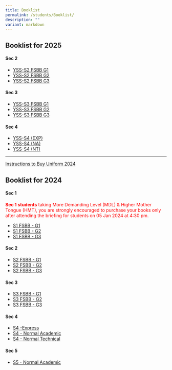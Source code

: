 ```yaml
---
title: Booklist
permalink: /students/Booklist/
description: ""
variant: markdown
---
```

Booklist for 2025
----------------

#### Sec 2
* [YSS-S2 FSBB G1](/files/Students/Booklist/YSS_S2_FSBB_G1_2025.pdf)
* [YSS-S2 FSBB G2](/files/Students/Booklist/YSS_S2_FSBB_G2_2025.pdf)
* [YSS-S2 FSBB G3](/files/Students/Booklist/YSS_S2_FSBB_G3_2025.pdf)

#### Sec 3
* [YSS-S3 FSBB G1](/files/Students/Booklist/YSS_S3_FSBB_G1_2025.pdf)
* [YSS-S3 FSBB G2](/files/Students/Booklist/YSS_S3_FSBB_G2_2025.pdf)
* [YSS-S3 FSBB G3](/files/Students/Booklist/YSS_S3_FSBB_G3_2025.pdf)

#### Sec 4
* [YSS-S4 (EXP)](/files/Students/Booklist/YSS_S4__EXP__2025.pdf)
* [YSS-S4 (NA)](/files/Students/Booklist/YSS_S4__NA__2025.pdf)
* [YSS-S4 (NT)](/files/Students/Booklist/YSS_S4__NT__2025.pdf)


__________________

[Instructions to Buy Uniform 2024](/files/Students/Booklist/2024/sale%20of%20uniform%20instruction%20yss%202024.pdf)

Booklist for 2024
----------------
#### Sec 1
<p style="color:red;"><b>Sec 1 students</b> taking More Demanding Level (MDL) &amp; Higher Mother Tongue (HMT), you are strongly encouraged  to purchase your books only after attending the briefing for students on 05 Jan 2024 at 4:30 pm.</p>

* [S1 FSBB - G1](/files/Students/Booklist/2024/S1_FSBB_G1.pdf)
* [S1 FSBB - G2](/files/Students/Booklist/2024/S1_FSBB_G2.pdf)
* [S1 FSBB - G3](/files/Students/Booklist/2024/S1_FSBB_G3.pdf)


#### Sec 2
* [S2 FSBB - G1](/files/Students/Booklist/2024/s2%20fsbb%20g1.pdf)
* [S2 FSBB - G2](/files/Students/Booklist/2024/s2%20fsbb%20g2.pdf)
* [S2 FSBB - G3](/files/Students/Booklist/2024/s2%20fsbb%20g3.pdf)


#### Sec 3
* [S3 FSBB - G1](/files/Students/Booklist/2024/s3%20fsbb%20g1.pdf)
* [S3 FSBB - G2](/files/Students/Booklist/2024/s3%20fsbb%20g2.pdf)
* [S3 FSBB - G3](/files/Students/Booklist/2024/s3%20fsbb%20g3.pdf)


#### Sec 4
* [S4 -Express](/files/Students/Booklist/2024/s4%20(exp).pdf)
* [S4 - Normal Academic](/files/Students/Booklist/2024/s4%20(na).pdf)
* [S4 - Normal Technical](/files/Students/Booklist/2024/s4%20(nt).pdf)

#### Sec 5
* [S5 - Normal Academic](/files/Students/Booklist/2024/s5%20(na).pdf)